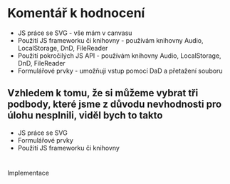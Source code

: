 # Komentář k hodnocení
* JS práce se SVG - vše mám v canvasu
* Použití JS frameworku či knihovny - používám knihovny Audio, LocalStorage, DnD, FileReader
* Použití pokročilých JS API - používám knihovny Audio, LocalStorage, DnD, FileReader
* Formulářové prvky - umožňuji vstup pomocí DaD a přetažení souboru

## Vzhledem k tomu, že si můžeme vybrat tři podbody, které jsme z důvodu nevhodnosti pro úlohu nesplnili, viděl bych to takto
* JS práce se SVG
* Formulářové prvky
* Použití JS frameworku či knihovny

#
Implementace